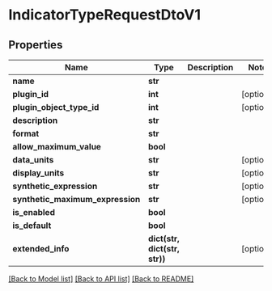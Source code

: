 # IndicatorTypeRequestDtoV1

## Properties
Name | Type | Description | Notes
------------ | ------------- | ------------- | -------------
**name** | **str** |  | 
**plugin_id** | **int** |  | [optional] 
**plugin_object_type_id** | **int** |  | [optional] 
**description** | **str** |  | 
**format** | **str** |  | 
**allow_maximum_value** | **bool** |  | 
**data_units** | **str** |  | [optional] 
**display_units** | **str** |  | [optional] 
**synthetic_expression** | **str** |  | [optional] 
**synthetic_maximum_expression** | **str** |  | [optional] 
**is_enabled** | **bool** |  | 
**is_default** | **bool** |  | 
**extended_info** | **dict(str, dict(str, str))** |  | [optional] 

[[Back to Model list]](../README.md#documentation-for-models) [[Back to API list]](../README.md#documentation-for-api-endpoints) [[Back to README]](../README.md)

